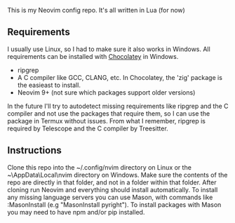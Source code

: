 This is my Neovim config repo. It's all written in Lua (for now)

## Requirements
I usually use Linux, so I had to make sure it also works in Windows. All requirements can be installed with [Chocolatey](https://chocolatey.org/install#individual) in Windows.

- ripgrep
- A C compiler like GCC, CLANG, etc. In Chocolatey, the 'zig' package is the easieast to install.
- Neovim 9+ (not sure which packages support older versions)


In the future I'll try to autodetect missing requirements like ripgrep and the C compiler and not use the packages that require them, so I can use the package in Termux without issues.
From what I remember, ripgrep is required by Telescope and the C compiler by Treesitter.

## Instructions
Clone this repo into the ~/.config/nvim directory on Linux or the ~\AppData\Local\nvim directory on Windows. Make sure the contents of the repo are directly in that folder, and not in a folder within that folder. 
After cloning run Neovim and everything should install automatically. To install any missing language servers you can use Mason, with commands like :MasonInstall <server> (e.g "MasonInstall pyright"). To install packages with Mason you may need to have npm and/or pip installed.
